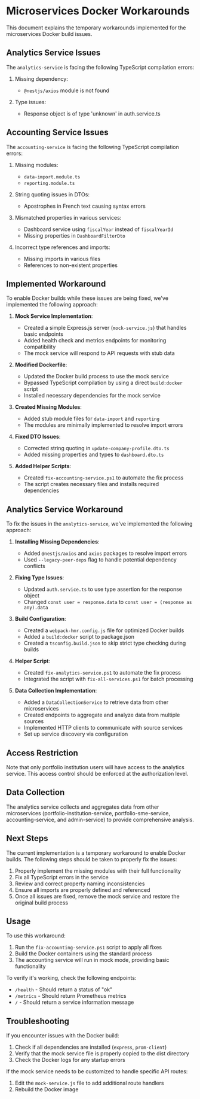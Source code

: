 # Microservices Docker Workarounds

This document explains the temporary workarounds implemented for the microservices Docker build issues.

## Analytics Service Issues

The `analytics-service` is facing the following TypeScript compilation errors:

1. Missing dependency:
   - `@nestjs/axios` module is not found

2. Type issues:
   - Response object is of type 'unknown' in auth.service.ts

## Accounting Service Issues

The `accounting-service` is facing the following TypeScript compilation errors:

1. Missing modules:
   - `data-import.module.ts`
   - `reporting.module.ts`

2. String quoting issues in DTOs:
   - Apostrophes in French text causing syntax errors

3. Mismatched properties in various services:
   - Dashboard service using `fiscalYear` instead of `fiscalYearId`
   - Missing properties in `DashboardFilterDto`

4. Incorrect type references and imports:
   - Missing imports in various files
   - References to non-existent properties

## Implemented Workaround

To enable Docker builds while these issues are being fixed, we've implemented the following approach:

1. **Mock Service Implementation**:
   - Created a simple Express.js server (`mock-service.js`) that handles basic endpoints
   - Added health check and metrics endpoints for monitoring compatibility
   - The mock service will respond to API requests with stub data

2. **Modified Dockerfile**:
   - Updated the Docker build process to use the mock service
   - Bypassed TypeScript compilation by using a direct `build:docker` script
   - Installed necessary dependencies for the mock service

3. **Created Missing Modules**:
   - Added stub module files for `data-import` and `reporting`
   - The modules are minimally implemented to resolve import errors

4. **Fixed DTO Issues**:
   - Corrected string quoting in `update-company-profile.dto.ts`
   - Added missing properties and types to `dashboard.dto.ts`

5. **Added Helper Scripts**:
   - Created `fix-accounting-service.ps1` to automate the fix process
   - The script creates necessary files and installs required dependencies

## Analytics Service Workaround

To fix the issues in the `analytics-service`, we've implemented the following approach:

1. **Installing Missing Dependencies**:
   - Added `@nestjs/axios` and `axios` packages to resolve import errors
   - Used `--legacy-peer-deps` flag to handle potential dependency conflicts

2. **Fixing Type Issues**:
   - Updated `auth.service.ts` to use type assertion for the response object
   - Changed `const user = response.data` to `const user = (response as any).data`

3. **Build Configuration**:
   - Created a `webpack-hmr.config.js` file for optimized Docker builds
   - Added a `build:docker` script to package.json
   - Created a `tsconfig.build.json` to skip strict type checking during builds

4. **Helper Script**:
   - Created `fix-analytics-service.ps1` to automate the fix process
   - Integrated the script with `fix-all-services.ps1` for batch processing

5. **Data Collection Implementation**:
   - Added a `DataCollectionService` to retrieve data from other microservices
   - Created endpoints to aggregate and analyze data from multiple sources
   - Implemented HTTP clients to communicate with source services
   - Set up service discovery via configuration

## Access Restriction

Note that only portfolio institution users will have access to the analytics service. This access control should be enforced at the authorization level.

## Data Collection

The analytics service collects and aggregates data from other microservices (portfolio-institution-service, portfolio-sme-service, accounting-service, and admin-service) to provide comprehensive analysis.

## Next Steps

The current implementation is a temporary workaround to enable Docker builds. The following steps should be taken to properly fix the issues:

1. Properly implement the missing modules with their full functionality
2. Fix all TypeScript errors in the service
3. Review and correct property naming inconsistencies
4. Ensure all imports are properly defined and referenced
5. Once all issues are fixed, remove the mock service and restore the original build process

## Usage

To use this workaround:

1. Run the `fix-accounting-service.ps1` script to apply all fixes
2. Build the Docker containers using the standard process
3. The accounting service will run in mock mode, providing basic functionality

To verify it's working, check the following endpoints:
- `/health` - Should return a status of "ok"
- `/metrics` - Should return Prometheus metrics
- `/` - Should return a service information message

## Troubleshooting

If you encounter issues with the Docker build:

1. Check if all dependencies are installed (`express`, `prom-client`)
2. Verify that the mock service file is properly copied to the dist directory
3. Check the Docker logs for any startup errors

If the mock service needs to be customized to handle specific API routes:
1. Edit the `mock-service.js` file to add additional route handlers
2. Rebuild the Docker image
